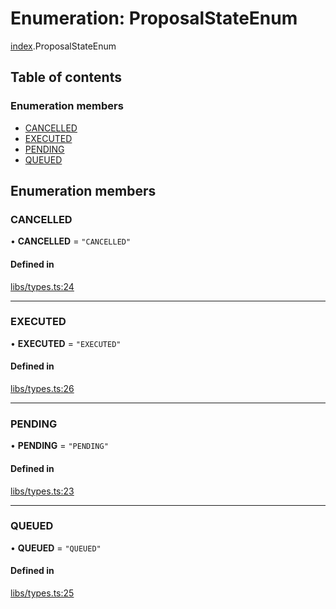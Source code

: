 # Enumeration: ProposalStateEnum

[index](../modules/index.md).ProposalStateEnum

## Table of contents

### Enumeration members

- [CANCELLED](index.ProposalStateEnum.md#cancelled)
- [EXECUTED](index.ProposalStateEnum.md#executed)
- [PENDING](index.ProposalStateEnum.md#pending)
- [QUEUED](index.ProposalStateEnum.md#queued)

## Enumeration members

### CANCELLED

• **CANCELLED** = `"CANCELLED"`

#### Defined in

[libs/types.ts:24](https://github.com/notional-finance/sdk-v2/blob/a03fc9c/src/libs/types.ts#L24)

___

### EXECUTED

• **EXECUTED** = `"EXECUTED"`

#### Defined in

[libs/types.ts:26](https://github.com/notional-finance/sdk-v2/blob/a03fc9c/src/libs/types.ts#L26)

___

### PENDING

• **PENDING** = `"PENDING"`

#### Defined in

[libs/types.ts:23](https://github.com/notional-finance/sdk-v2/blob/a03fc9c/src/libs/types.ts#L23)

___

### QUEUED

• **QUEUED** = `"QUEUED"`

#### Defined in

[libs/types.ts:25](https://github.com/notional-finance/sdk-v2/blob/a03fc9c/src/libs/types.ts#L25)
